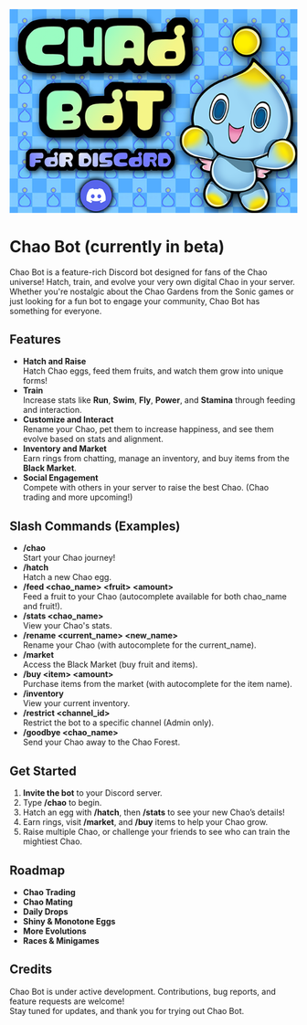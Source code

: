 ![alt text](https://github.com/nickshouse/chao-bot/blob/main/chao_bot.png)

# Chao Bot (currently in beta)

Chao Bot is a feature-rich Discord bot designed for fans of the Chao universe! Hatch, train, and evolve your very own digital Chao in your server. Whether you're nostalgic about the Chao Gardens from the Sonic games or just looking for a fun bot to engage your community, Chao Bot has something for everyone.

## Features

- **Hatch and Raise**  
  Hatch Chao eggs, feed them fruits, and watch them grow into unique forms!
- **Train**  
  Increase stats like **Run**, **Swim**, **Fly**, **Power**, and **Stamina** through feeding and interaction.
- **Customize and Interact**  
  Rename your Chao, pet them to increase happiness, and see them evolve based on stats and alignment.
- **Inventory and Market**  
  Earn rings from chatting, manage an inventory, and buy items from the **Black Market**.
- **Social Engagement**  
  Compete with others in your server to raise the best Chao. (Chao trading and more upcoming!)

## Slash Commands (Examples)

- **/chao**  
  Start your Chao journey!  
- **/hatch**  
  Hatch a new Chao egg.  
- **/feed \<chao_name> \<fruit> \<amount>**  
  Feed a fruit to your Chao (autocomplete available for both chao_name and fruit!).  
- **/stats \<chao_name>**  
  View your Chao's stats.  
- **/rename \<current_name> \<new_name>**  
  Rename your Chao (with autocomplete for the current_name).  
- **/market**  
  Access the Black Market (buy fruit and items).  
- **/buy \<item> \<amount>**  
  Purchase items from the market (with autocomplete for the item name).  
- **/inventory**  
  View your current inventory.  
- **/restrict \<channel_id>**  
  Restrict the bot to a specific channel (Admin only).  
- **/goodbye \<chao_name>**  
  Send your Chao away to the Chao Forest.  

## Get Started

1. **Invite the bot** to your Discord server.  
2. Type **/chao** to begin.  
3. Hatch an egg with **/hatch**, then **/stats** to see your new Chao’s details!  
4. Earn rings, visit **/market**, and **/buy** items to help your Chao grow.  
5. Raise multiple Chao, or challenge your friends to see who can train the mightiest Chao.

## Roadmap

- **Chao Trading**  
- **Chao Mating**  
- **Daily Drops**  
- **Shiny & Monotone Eggs**  
- **More Evolutions**  
- **Races & Minigames**  

## Credits

Chao Bot is under active development. Contributions, bug reports, and feature requests are welcome!  
Stay tuned for updates, and thank you for trying out Chao Bot. 
